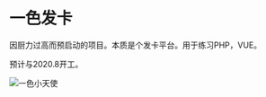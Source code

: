 # 一色发卡
因厨力过高而预启动的项目。本质是个发卡平台。用于练习PHP，VUE。

预计与2020.8开工。

![一色小天使](https://ae03.alicdn.com/kf/H73c00810c54d413696a1a69f2c391b57S.png)

